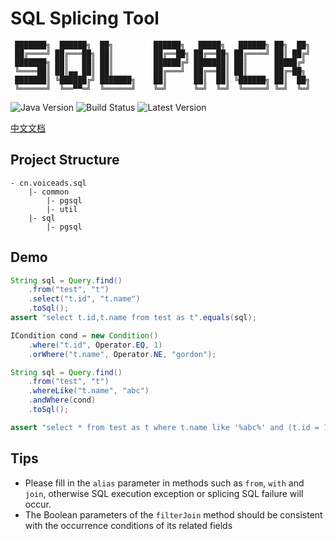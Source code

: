 # SQL Splicing Tool<a name="sql_pack"></a>

```
 ███████╗  ██████╗  ██╗         ██████╗   █████╗   ██████╗ ██╗  ██╗
 ██╔════╝ ██╔═══██╗ ██║         ██╔══██╗ ██╔══██╗ ██╔════╝ ██║ ██╔╝
 ███████╗ ██║   ██║ ██║         ██████╔╝ ███████║ ██║      █████╔╝ 
 ╚════██║ ██║▄▄ ██║ ██║         ██╔═══╝  ██╔══██║ ██║      ██╔═██╗ 
 ███████║ ╚██████╔╝ ███████╗    ██║      ██║  ██║ ╚██████╗ ██║  ██╗
 ╚══════╝  ╚══▀▀═╝  ╚══════╝    ╚═╝      ╚═╝  ╚═╝  ╚═════╝ ╚═╝  ╚═╝
```

![Java Version](https://img.shields.io/badge/jvm-1.8-blue?style=for-the-badge&logo=appveyor)
![Build Status](https://img.shields.io/badge/build-pass-brightgreen?style=for-the-badge&logo=appveyor)
![Latest Version](https://img.shields.io/badge/version-1.0.0-9cf?style=for-the-badge&logo=appveyor)

[中文文档](README.md)

## Project Structure

```
- cn.voiceads.sql
    |- common               
        |- pgsql            
        |- util             
    |- sql                  
        |- pgsql            
```

## Demo

```java
String sql = Query.find()
    .from("test", "t")
    .select("t.id", "t.name")
    .toSql();
assert "select t.id,t.name from test as t".equals(sql);
```

```java
ICondition cond = new Condition()
    .where("t.id", Operator.EQ, 1)
    .orWhere("t.name", Operator.NE, "gordon");

String sql = Query.find()
    .from("test", "t")
    .whereLike("t.name", "abc")
    .andWhere(cond)
    .toSql();

assert "select * from test as t where t.name like '%abc%' and (t.id = 1 or t.name != 'gordon')".equals(sql);
```

## Tips

- Please fill in the `alias` parameter in methods such as `from`, `with` and `join`, otherwise SQL execution exception or splicing SQL failure will occur.
- The Boolean parameters of the `filterJoin` method should be consistent with the occurrence conditions of its related fields
